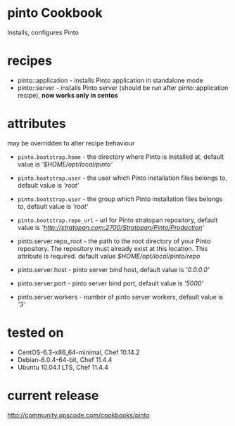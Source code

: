 # pinto Cookbook
Installs, configures Pinto 

# recipes

* pinto::application - installs Pinto application in standalone mode
* pinto::server - installs Pinto server (should be run after pinto::application recipe), **now works only in centos**

# attributes 
may be overridden to alter recipe behaviour 

* `pinto.bootstrap.home` - the directory where Pinto is installed at, default value is _'$HOME/opt/local/pinto'_
* `pinto.bootstrap.user` - the user which Pinto installation files belongs to, default value is _'root'_
* `pinto.bootstrap.user` - the group which Pinto installation files belongs to, default value is _'root'_
* `pinto.bootstrap.repo_url` - url for Pinto stratopan repository, default value is _'http://stratopan.com:2700/Stratopan/Pinto/Production'_


*  pinto.server.repo_root - the path to the root directory of your Pinto repository. The repository must already exist at this location. This attribute is required. default value _$HOME/opt/local/pinto/repo_
*  pinto.server.host - pinto server bind host, default value is _'0.0.0.0'_
*  pinto.server.port - pinto server bind port, default value is _'5000'_
*  pinto.server.workers - number of pinto server workers, default value is _'3'_


# tested on
* CentOS-6.3-x86_64-minimal, Chef 10.14.2
* Debian-6.0.4-64-bit, Chef 11.4.4
* Ubuntu 10.04.1 LTS, Chef 11.4.4 

# current release
http://community.opscode.com/cookbooks/pinto

